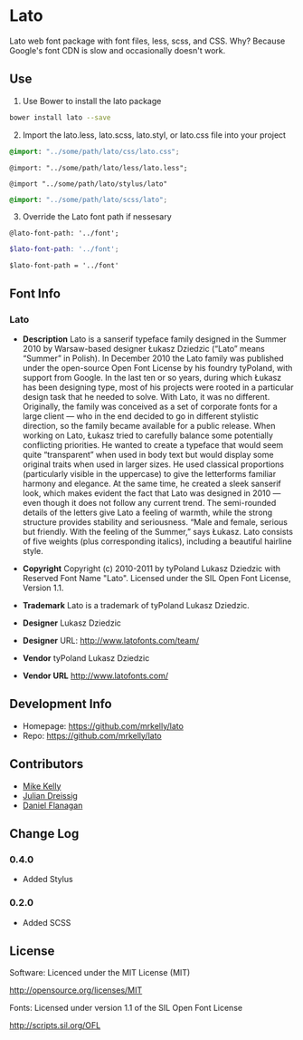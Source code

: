 # Lato #

Lato web font package with font files, less, scss, and CSS.  Why? Because Google's font CDN is slow and occasionally doesn't work.

## Use ##

1. Use Bower to install the lato package
  ```sh
  bower install lato --save
  ```

2. Import the lato.less, lato.scss, lato.styl, or lato.css file into your project
  ```css
  @import: "../some/path/lato/css/lato.css";
  ```
  ```less
  @import: "../some/path/lato/less/lato.less";
  ```
  ```stylus
  @import "../some/path/lato/stylus/lato"
  ```
  ```scss
  @import: "../some/path/lato/scss/lato";
  ```

3. Override the Lato font path if nessesary 
  ```less
  @lato-font-path: '../font';
  ```
  ```scss
  $lato-font-path: '../font';
  ```
  ```stylus
  $lato-font-path = '../font'
  ```

## Font Info ##

### Lato ###

* **Description**
Lato is a sanserif typeface family designed in the Summer 2010 by Warsaw-based designer Łukasz Dziedzic (“Lato” means “Summer” in Polish). In December 2010 the Lato family was published under the open-source Open Font License by his foundry tyPoland, with support from Google.  In the last ten or so years, during which Łukasz has been designing type, most of his projects were rooted in a particular design task that he needed to solve. With Lato, it was no different. Originally, the family was conceived as a set of corporate fonts for a large client — who in the end decided to go in different stylistic direction, so the family became available for a public release.  When working on Lato, Łukasz tried to carefully balance some potentially conflicting priorities. He wanted to create a typeface that would seem quite “transparent” when used in body text but would display some original traits when used in larger sizes. He used classical proportions (particularly visible in the uppercase) to give the letterforms familiar harmony and elegance. At the same time, he created a sleek sanserif look, which makes evident the fact that Lato was designed in 2010 — even though it does not follow any current trend.  The semi-rounded details of the letters give Lato a feeling of warmth, while the strong structure provides stability and seriousness. “Male and female, serious but friendly. With the feeling of the Summer,” says Łukasz.  Lato consists of five weights (plus corresponding italics), including a beautiful hairline style.

* **Copyright**
Copyright (c) 2010-2011 by tyPoland Lukasz Dziedzic with Reserved Font Name "Lato". Licensed under the SIL Open Font License, Version 1.1.

* **Trademark**
Lato is a trademark of tyPoland Lukasz Dziedzic.

* **Designer**
Lukasz Dziedzic

* **Designer**
URL: http://www.latofonts.com/team/

* **Vendor**
tyPoland Lukasz Dziedzic

* **Vendor URL**
http://www.latofonts.com/


## Development Info ##
* Homepage: https://github.com/mrkelly/lato
* Repo: https://github.com/mrkelly/lato

## Contributors ##
* [Mike Kelly](https://github.com/mrkelly)
* [Julian Dreissig](https://github.com/thirtified)
* [Daniel Flanagan](https://github.com/lytedev)

## Change Log ##
### 0.4.0 ###
 * Added Stylus

### 0.2.0 ###
 * Added SCSS

## License ##

Software: Licenced under the MIT License (MIT)

  http://opensource.org/licenses/MIT

Fonts: Licensed under version 1.1 of the SIL Open Font License

  http://scripts.sil.org/OFL

